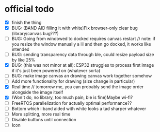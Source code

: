# official todo
- [x] finish the thing
- [x] BUG: (BAND AID filling it with white)Fix browser-only clear bug (library/canvas bug???)
- [ ] BUG: Going from windowed to docked requires canvas restart // note: if you resize the window manually a lil and then go docked, it works like intended
- [ ] BUG: sending transparency data through ble, could resize payload size by like 25%
- [x] BUG: (this was not minor at all): ESP32 struggles to process first image if it's just been powered on (whatever sorta)
- [ ] BUG: make image canvas an drawing canvas work together somehow
- [ ] Add more functionality for drawing (size change in particular)
- [x] Real time // tomorrow me, you can probably send the image order alongside the image itself
- [x] (Won't do, no library, too much pain, ble is fine)Maybe wi-fi?
- [ ] FreeRTOS parallelization for actually optimal performance??
- [ ] Bottom which i band aided with white looks a tad sharper whatever
- [ ] More splitting, more real time
- [ ] Disable buttons until connection
- [ ] Icon